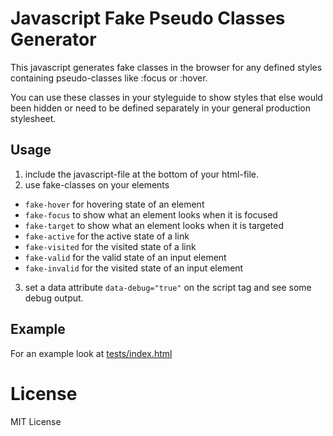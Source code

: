 # Javascript Fake Pseudo Classes Generator
This javascript generates fake classes in the browser for any defined styles containing pseudo-classes like :focus or :hover.

You can use these classes in your styleguide to show styles that else would been hidden or need to be defined separately in your general production stylesheet.

## Usage
1. include the javascript-file at the bottom of your html-file.
2. use fake-classes on your elements
 * `fake-hover` for hovering state of an element
 * `fake-focus` to show what an element looks when it is focused
 * `fake-target` to show what an element looks when it is targeted
 * `fake-active` for the active state of a link
 * `fake-visited` for the visited state of a link
 * `fake-valid` for the valid state of an input element
 * `fake-invalid` for the visited state of an input element
3. set a data attribute `data-debug="true"` on the script tag and see some debug output.

## Example
For an example look at [tests/index.html](tests/index.html)

# License
MIT License
